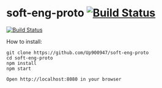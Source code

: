 # soft-eng-proto [![Build Status](https://travis-ci.com/allyssapascual/soft-eng-proto.svg?branch=master)](https://travis-ci.com/allyssapascual/soft-eng-proto)

[![Build Status](https://travis-ci.com/allyssapascual/soft-eng-proto.svg?branch=master)](https://travis-ci.com/allyssapascual/soft-eng-proto)

How to install:
```
git clone https://github.com/Up900947/soft-eng-proto  
cd soft-eng-proto  
npm install  
npm start  

Open http://localhost:8080 in your browser
```
